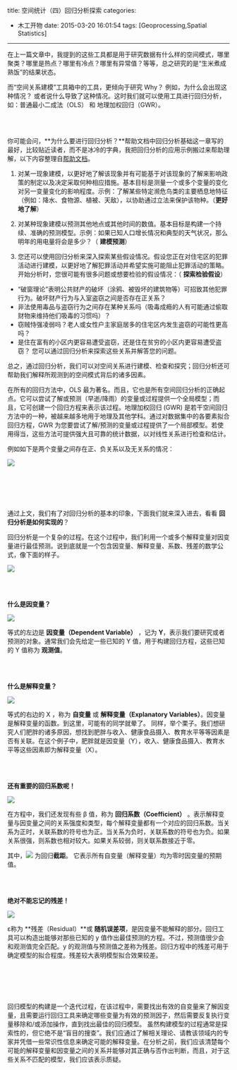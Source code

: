 title: 空间统计（四）回归分析探索
categories:
  - 木工开物
date: 2015-03-20 16:01:54
tags: [Geoprocessing,Spatial Statistics]
---

在上一篇文章中，我提到的这些工具都是用于研究数据有什么样的空间模式，哪里聚类？哪里是热点？哪里有冷点？哪里有异常值？等等，总之研究的是“生米煮成熟饭”的结果状态。

而“空间关系建模”工具箱中的工具，更倾向于研究 Why？ 例如，为什么会出现这种情况？ 或者说什么导致了这种情况。这时我们就可以使用工具进行回归分析，如：普通最小二成法（OLS） 和 地理加权回归（GWR）。

<br>
<br>


你可能会问，**为什么要进行回归分析？**帮助文档中回归分析基础这一章写的最好，比较贴近读者，而不是冰冷的字典，我把回归分析的应用示例搬过来帮助理解，以下内容整理自[帮助文档](http://resources.arcgis.com/zh-cn/help/main/10.2/index.html#/na/005p00000023000000/)。


1. 对某一现象建模，以更好地了解该现象并有可能基于对该现象的了解来影响政策的制定以及决定采取何种相应措施。基本目标是测量一个或多个变量的变化对另一变量变化的影响程度。示例：了解某些特定濒危鸟类的主要栖息地特征（例如：降水、食物源、植被、天敌），以协助通过立法来保护该物种。（**更好地了解**）

2. 对某种现象建模以预测其他地点或其他时间的数值。基本目标是构建一个持续、准确的预测模型。示例：如果已知人口增长情况和典型的天气状况，那么明年的用电量将会是多少？（ **建模预测**）


3. 您还可以使用回归分析来深入探索某些假设情况。假设您正在对住宅区的犯罪活动进行建模，以更好地了解犯罪活动并希望实施可能阻止犯罪活动的策略。开始分析时，您很可能有很多问题或想要检验的假设情况：（ **探索检验假设**）
- “破窗理论”表明公共财产的破坏（涂鸦、被毁坏的建筑物等）可招致其他犯罪行为。破坏财产行为与入室盗窃之间是否存在正关系？
- 非法使用毒品与盗窃行为之间存在某种关系吗（吸毒成瘾的人有可能通过偷取财物来维持他们吸毒的习惯吗）？
- 窃贼恃强凌弱吗？老人或女性户主家庭居多的住宅区内发生盗窃的可能性更高吗？
- 是住在富有的小区内更容易遭受盗窃，还是住在贫穷的小区内更容易遭受盗窃？
您可以通过回归分析来探索这些关系并解答您的问题。

总之，通过回归分析，我们可以对空间关系进行建模、检查和探究；回归分析还可帮助我们解释所观测到的空间模式背后的诸多因素。

在所有的回归方法中，OLS 最为著名。而且，它也是所有空间回归分析的正确起点。它可以尝试了解或预测（早逝/降雨）的变量或过程提供一个全局模型；而且，它可创建一个回归方程来表示该过程。地理加权回归 (GWR) 是若干空间回归方法中的一种，被越来越多地用于地理及其他学科。通过对数据集中的各要素拟合回归方程，GWR 为您要尝试了解/预测的变量或过程提供了一个局部模型。若使用得当，这些方法可提供强大且可靠的统计数据，以对线性关系进行检查和估计。

例如如下是两个变量之间存在正、负关系以及无关系的情况：

![](http://img.blog.csdn.net/20150320115908163)





<br>
<br>
<br>
<br>


通过上文，我们有了对回归分析的基本的印象，下面我们就来深入进去，看看 **回归分析是如何实现的**？

回归分析是一个复杂的过程。在这个过程中，我们利用一个或多个解释变量对因变量进行最佳预测。说到底就是一个包含因变量、解释变量、系数、残差的数学公式，像下面的样子。

![](http://img.blog.csdn.net/20150320143734273)

<br>
<br>

**什么是因变量？**

![](http://img.blog.csdn.net/20150320151517203)

等式的左边是 **因变量（Dependent Variable）** ，记为 **Y**，表示我们要研究或者预测的对象。通常我们会先给定一些已知的 Y 值，用于构建回归方程，这些已知的 Y 值称为 **观测值**。


<br>
<br>

**什么是解释变量？**

![](http://img.blog.csdn.net/20150320152450059)

等式的右边的 X ，称为 **自变量** 或 **解释变量（Explanatory Variables）**。因变量是解释变量的函数。到这里，可能有的同学就晕了。
同样，举个栗子。我们想研究人们肥胖的诸多原因，想找到肥胖与收入、健康食品摄入、教育水平等等因素是否有关联。在这个例子中，肥胖就是因变量（Y），收入、健康食品摄入、教育水平等这些因素即为解释变量（X）。

<br>
<br>

**还有重要的回归系数呢！**

![](http://img.blog.csdn.net/20150320154347675)

在方程中，我们还发现有些 β 值，称为 **回归系数（Coefficient）** 。表示解释变量与因变量之间的关系强度和类型，每个解释变量都有一个对应的回归系数。当关系为正时，关联系数的符号也为正。当关系为负时，关联系数的符号也为负。如果关系很强，则系数也相对较大。如果关系较弱，则关联系数接近于零。

其中，![](http://img.blog.csdn.net/20150320154518935) 为回归**截距**。 它表示所有自变量（解释变量）均为零时因变量的预期值。


<br>
<br>

**绝对不能忘记的残差！**

![](http://img.blog.csdn.net/20150320154803016)

 ε称为 **残差（Residual）**或 **随机误差项**，是因变量不能解释的部分。回归工具可以构造出能够对那些已知的 y 值作出最佳预测的方程。不过，预测值很少会和观测值完全匹配。y 的观测值与预测值之差称为残差。回归方程中的残差可用于确定模型的拟合程度。残差较大表明模型拟合效果较差。

<br>
<br>
<br>
<br>



回归模型的构建是一个迭代过程，在该过程中，需要找出有效的自变量来了解因变量，且需要运行回归工具来确定哪些变量为有效的预测因子，然后需要反复执行变量移除和/或添加操作，直到找出最佳的回归模型。
虽然构建模型的过程通常是探索性的，但它绝不是“盲目的搜查”。我们应通过了解相关理论、请教该领域内的专家并凭借一些常识性信息来确定可能的解释变量。在分析之前，我们应该清楚每个可能的解释变量和因变量之间的关系并能够对其正确与否作出判断，而且，对于这些关系不匹配的模型，我们应该表示质疑。

